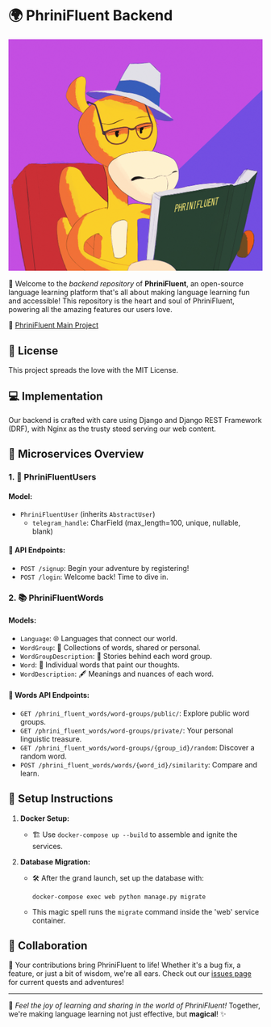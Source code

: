 # 🌍 PhriniFluent Backend

![PhriniFluent Logo](logo.png)

🎉 Welcome to the *backend repository* of **PhriniFluent**, an open-source language learning platform that's all about making language learning fun and accessible! This repository is the heart and soul of PhriniFluent, powering all the amazing features our users love.

🔗 [PhriniFluent Main Project](https://github.com/Flagro/PhriniFluent)

## 📜 License
This project spreads the love with the MIT License.

## 💻 Implementation
Our backend is crafted with care using Django and Django REST Framework (DRF), with Nginx as the trusty steed serving our web content.

## 🌟 Microservices Overview

### 1. 🙋 PhriniFluentUsers
#### Model:
- `PhriniFluentUser` (inherits `AbstractUser`)
  - `telegram_handle`: CharField (max_length=100, unique, nullable, blank)

#### 🚀 API Endpoints:
- `POST /signup`: Begin your adventure by registering!
- `POST /login`: Welcome back! Time to dive in.

### 2. 📚 PhriniFluentWords
#### Models:
- `Language`: 🌐 Languages that connect our world.
- `WordGroup`: 📝 Collections of words, shared or personal.
- `WordGroupDescription`: 📖 Stories behind each word group.
- `Word`: 🧩 Individual words that paint our thoughts.
- `WordDescription`: 🖋️ Meanings and nuances of each word.

#### 🚀 Words API Endpoints:
- `GET /phrini_fluent_words/word-groups/public/`: Explore public word groups.
- `GET /phrini_fluent_words/word-groups/private/`: Your personal linguistic treasure.
- `GET /phrini_fluent_words/word-groups/{group_id}/random`: Discover a random word.
- `POST /phrini_fluent_words/words/{word_id}/similarity`: Compare and learn.

## 🚀 Setup Instructions
1. **Docker Setup:**
   - 🏗️ Use `docker-compose up --build` to assemble and ignite the services.

2. **Database Migration:**
   - 🛠️ After the grand launch, set up the database with:
     ```
     docker-compose exec web python manage.py migrate
     ```
   - This magic spell runs the `migrate` command inside the 'web' service container.

## 👐 Collaboration
🤝 Your contributions bring PhriniFluent to life! Whether it's a bug fix, a feature, or just a bit of wisdom, we're all ears. Check out our [issues page](https://github.com/Flagro/PhriniFluentBackend/issues) for current quests and adventures!

---

💫 *Feel the joy of learning and sharing in the world of PhriniFluent!* Together, we're making language learning not just effective, but **magical**! ✨
